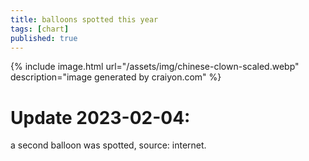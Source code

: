 ```yaml
---
title: balloons spotted this year
tags: [chart]
published: true
---
```


<div id="chinese-balloon-chart"></div>

{% include image.html url="/assets/img/chinese-clown-scaled.webp" description="image generated by craiyon.com" %}

# Update 2023-02-04:
a second balloon was spotted, source: internet.

<script type="module" src="/assets/js/balloon-chart.mjs"></script>